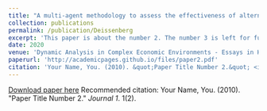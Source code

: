 ```yaml
---
title: "A multi-agent methodology to assess the effectiveness of alternative systemic-risk adjusted capital requirements"
collection: publications
permalink: /publication/Deissenberg
excerpt: 'This paper is about the number 2. The number 3 is left for future work.'
date: 2020
venue: 'Dynamic Analysis in Complex Economic Environments - Essays in Honor of Christophe Deissenberg'
paperurl: 'http://academicpages.github.io/files/paper2.pdf'
citation: 'Your Name, You. (2010). &quot;Paper Title Number 2.&quot; <i>Journal 1</i>. 1(2).'
---
```


[Download paper here](http://academicpages.github.io/files/paper2.pdf)
Recommended citation: Your Name, You. (2010). "Paper Title Number 2." <i>Journal 1</i>. 1(2).
